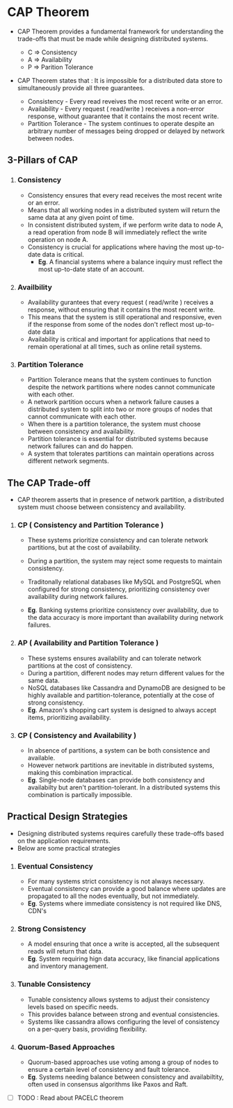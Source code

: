 # CAP Theorem

- CAP Theorem provides a fundamental framework for understanding the trade-offs that must be made while designing distributed systems.
    - C => Consistency
    - A => Availability
    - P => Parition Tolerance

- CAP Theorem states that : It is impossible for a distributed data store to simultaneously provide all three guarantees.
    - Consistency - Every read reveives the most recent write or an error.
    - Availability - Every request ( read/write ) receives a non-error response, without guarantee that it contains the most recent write.
    - Partition Tolerance - The system continues to operate despite an arbitrary number of messages being dropped or delayed by network between nodes.

## 3-Pillars of CAP
1. ### Consistency
    - Consistency ensures that every read receives the most recent write or an error.
    - Means that all working nodes in a distributed system will return the same data at any given point of time.
    - In consistent distributed system, if we perform write data to node A, a read operation from node B will immediately reflect the write operation on node A.
    - Consistency is crucial for applications where having the most up-to-date data is critical.
        - **Eg**. A financial systems where a balance inquiry must reflect the most up-to-date state of an account.
        
2. ### Availbility
    - Availability gurantees that every request ( read/write ) receives a response, without ensuring that it contains the most recent write.
    - This means that the system is still operational and responsive, even if the response from some of the nodes don't reflect most up-to-date data
    - Availability is critical and important for applications that need to remain operational at all times, such as online retail systems.

3. ### Partition Tolerance
    - Partition Tolerance means that the system continues to function despite the network partitions where nodes cannot communicate with each other.
    - A network partition occurs when a network failure causes a distributed system to split into two or more groups of nodes that cannot communicate with each other.
    - When there is a partition tolerance, the system must choose between consistency and availability.
    - Partition tolerance is essential for distributed systems because network failures can and do happen.
    - A system that tolerates partitions can maintain operations across different network segments.


## The CAP Trade-off
- CAP theorem asserts that in presence of network partition, a distributed system must choose between consistency and availability.

1. ### CP ( Consistency and Partition Tolerance )
    - These systems prioritize consistency and can tolerate network partitions, but at the cost of availability.
    - During a partition, the system may reject some requests to maintain consistency.
    - Traditonally relational databases like MySQL and PostgreSQL when configured for strong consistency, prioritizing consistency over availability during network failures.

    - **Eg**. Banking systems prioritize consistency over availability, due to the data accuracy is more important than availability during network failures.

2. ### AP ( Availability and Partition Tolerance )
    - These systems ensures availability and can tolerate network partitions at the cost of consistency.
    - During a partition, different nodes may return different values for the same data.
    - NoSQL databases like Cassandra and DynamoDB are designed to be highly available and partition-tolerance, potentially at the cose of strong consistency.
    - **Eg**. Amazon's shopping cart system is designed to always accept items, prioritizing availability.

3. ### CP ( Consistency and Availability )
    - In absence of partitions, a system can be both consistence and available.
    - However network partitions are inevitable in distributed systems, making this combination impractical.
    - **Eg**. Single-node databases can provide both consistency and availabilty but aren't partition-tolerant. In a distributed systems this combination is partically impossible.

## Practical Design Strategies
- Designing distributed systems requires carefully these trade-offs based on the application requirements.
- Below are some practical strategies
1. ### Eventual Consistency
	- For many systems strict consistency is not always necessary.
	- Eventual consistency can provide a good balance where updates are propagated to all the nodes eventually, but not immediately.
	- **Eg**. Systems where immediate consistency is not required like DNS, CDN's

2. ### Strong Consistency
	- A model ensuring that once a write is accepted, all the subsequent reads will return that data.
	- **Eg**. System requiring hign data accuracy, like financial applications and inventory management.

3. ### Tunable Consistency
	- Tunable consistency allows systems to adjust their consistency levels based on specific needs.
	- This provides balance between strong and eventual consistencies.
	- Systems like cassandra allows configuring the level of consistency on a per-query basis, providing flexibility.

4. ### Quorum-Based Approaches
	- Quorum-based approaches use voting among a group of nodes to ensure a certain level of consistency and fault tolerance.
	- **Eg**. Systems needing balance between consistency and availabiltity, often used in consensus algorithms like Paxos and Raft.
- [ ] TODO : Read about PACELC theorem
